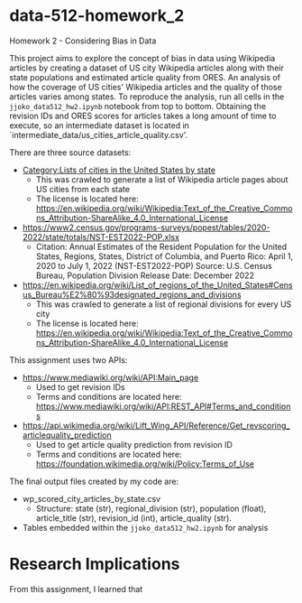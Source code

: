 # data-512-homework_2
Homework 2 - Considering Bias in Data

This project aims to explore the concept of bias in data using Wikipedia articles by creating a dataset of US city Wikipedia articles along with their state populations and estimated article quality from ORES. An analysis of how the coverage of US cities' Wikipedia articles and the quality of those articles varies among states. To reproduce the analysis, run all cells in the `jjoko_data512_hw2.ipynb` notebook from top to bottom. Obtaining the revision IDs and ORES scores for articles takes a long amount of time to execute, so an intermediate dataset is located in `intermediate_data/us_cities_article_quality.csv'.

There are three source datasets:
* [Category:Lists of cities in the United States by state](https://en.wikipedia.org/wiki/Category:Lists_of_cities_in_the_United_States_by_state)
  * This was crawled to generate a list of Wikipedia article pages about US cities from each state
  * The license is located here: https://en.wikipedia.org/wiki/Wikipedia:Text_of_the_Creative_Commons_Attribution-ShareAlike_4.0_International_License
* https://www2.census.gov/programs-surveys/popest/tables/2020-2022/state/totals/NST-EST2022-POP.xlsx
  * Citation: Annual Estimates of the Resident Population for the United States, Regions, States, District of Columbia, and Puerto Rico: April 1, 2020 to July 1, 2022 (NST-EST2022-POP) Source: U.S. Census Bureau, Population Division Release Date: December 2022
* https://en.wikipedia.org/wiki/List_of_regions_of_the_United_States#Census_Bureau%E2%80%93designated_regions_and_divisions
  * This was crawled to generate a list of regional divisions for every US city
  * The license is located here: https://en.wikipedia.org/wiki/Wikipedia:Text_of_the_Creative_Commons_Attribution-ShareAlike_4.0_International_License
 
This assignment uses two APIs:
* https://www.mediawiki.org/wiki/API:Main_page
  * Used to get revision IDs
  * Terms and conditions are located here: https://www.mediawiki.org/wiki/API:REST_API#Terms_and_conditions
* https://api.wikimedia.org/wiki/Lift_Wing_API/Reference/Get_revscoring_articlequality_prediction
  * Used to get article quality prediction from revision ID
  * Terms and conditions are located here: https://foundation.wikimedia.org/wiki/Policy:Terms_of_Use

The final output files created by my code are:
* wp_scored_city_articles_by_state.csv
  * Structure: state (str), regional_division (str), population (float), article_title (str), revision_id (int), article_quality (str). 
* Tables embedded within the `jjoko_data512_hw2.ipynb` for analysis

# Research Implications
From this assignment, I learned that 
